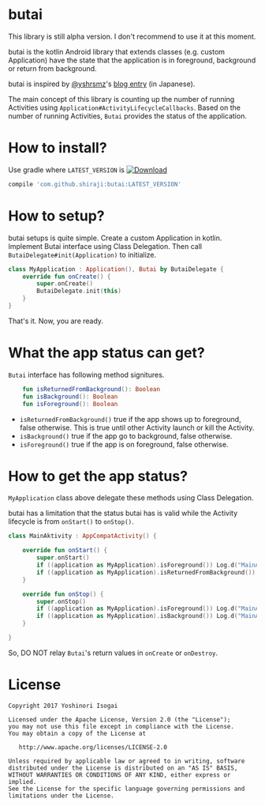 # butai

This library is still alpha version. I don't recommend to use it at this moment.

butai is the kotlin Android library that extends classes (e.g. custom Application) have the state that the application is in foreground, background or return from background.

butai is inspired by [@yshrsmz](https://github.com/yshrsmz)'s [blog entry](http://yslibrary.net/2015/07/30/android_how_to_detect_app_is_background_or_not/) (in Japanese).

The main concept of this library is counting up the number of running Activities using `Application#ActivityLifecycleCallbacks`. Based on the number of running Activities, `Butai` provides the status of the application.

# How to install?

Use gradle where `LATEST_VERSION` is [![Download](https://api.bintray.com/packages/shiraji/maven/butai/images/download.svg)](https://bintray.com/shiraji/maven/butai/_latestVersion)

```gradle
compile 'com.github.shiraji:butai:LATEST_VERSION'
```

# How to setup?

butai setups is quite simple. Create a custom Application in kotlin. Implement Butai interface using Class Delegation. Then call `ButaiDelegate#init(Application)` to initialize.

```kotlin
class MyApplication : Application(), Butai by ButaiDelegate {
    override fun onCreate() {
        super.onCreate()
        ButaiDelegate.init(this)
    }
}
```

That's it. Now, you are ready.

# What the app status can get?

`Butai` interface has following method signitures.

```kotlin
    fun isReturnedFromBackground(): Boolean
    fun isBackground(): Boolean
    fun isForeground(): Boolean
```

* `isReturnedFromBackground()` true if the app shows up to foreground, false otherwise. This is true until other Activity launch or kill the Activity.
* `isBackground()` true if the app go to background, false otherwise.
* `isForeground()` true if the app is on foreground, false otherwise.

# How to get the app status?

`MyApplication` class above delegate these methods using Class Delegation.

butai has a limitation that the status butai has is valid while the Activity lifecycle is from `onStart()` to `onStop()`.

```kotlin
class MainAktivity : AppCompatActivity() {

    override fun onStart() {
        super.onStart()
        if ((application as MyApplication).isForeground()) Log.d("MainAktivity", "App is foreground")
        if ((application as MyApplication).isReturnedFromBackground()) Log.d("MainAktivity", "App returns from background")
    }

    override fun onStop() {
        super.onStop()
        if ((application as MyApplication).isForeground()) Log.d("MainAktivity", "App is still foreground")
        if ((application as MyApplication).isBackground()) Log.d("MainAktivity", "App goes to background")
    }

}
```

So, DO NOT relay `Butai`'s return values in `onCreate` or `onDestroy`.

# License

```
Copyright 2017 Yoshinori Isogai

Licensed under the Apache License, Version 2.0 (the "License");
you may not use this file except in compliance with the License.
You may obtain a copy of the License at

   http://www.apache.org/licenses/LICENSE-2.0

Unless required by applicable law or agreed to in writing, software
distributed under the License is distributed on an "AS IS" BASIS,
WITHOUT WARRANTIES OR CONDITIONS OF ANY KIND, either express or implied.
See the License for the specific language governing permissions and
limitations under the License.
```